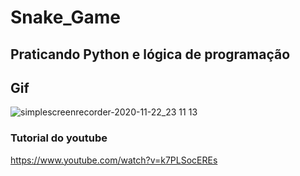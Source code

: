 # Snake_Game

## Praticando Python e lógica de programação

## Gif

![simplescreenrecorder-2020-11-22_23 11 13](https://user-images.githubusercontent.com/73083955/99924298-73c9c480-2d18-11eb-9568-d582539461fc.gif)


### Tutorial do youtube
https://www.youtube.com/watch?v=k7PLSocEREs
